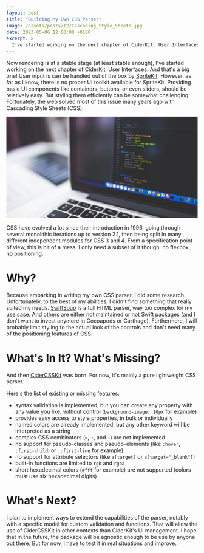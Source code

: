 ```yaml
---
layout: post
title: "Building My Own CSS Parser"
image: /assets/posts/12/Cascading_Style_Sheets.jpg
date: 2023-05-06 12:00:00 +0100
excerpt: >
  I've started working on the next chapter of CiderKit: User Interfaces. And that's a big one! In this post I explain why I ended up building my own CSS parser in order to apply styles to my UI elements.
---
```


Now rendering is at a stable stage (at least stable enough), I've started working on the next chapter of [CiderKit](https://github.com/chsxf/CiderKit): User Interfaces. And that's a big one! User input is can be handled out of the box by [SpriteKit](https://developer.apple.com/spritekit/). However, as far as I know, there is no proper UI toolkit available for SpriteKit. Providing basic UI components like containers, buttons, or even sliders, should be relatively easy. But styling them efficiently can be somewhat challenging. Fortunately, the web solved most of this issue many years ago with Cascading Style Sheets (CSS).

![Cascading Style Sheets](/assets/posts/12/Cascading_Style_Sheets.jpg)

CSS have evolved a lot since their introduction in 1996, going through several monolithic iterations up to version 2.1, then being split in many different independent modules for CSS 3 and 4. From a specification point of view, this is bit of a mess. I only need a subset of it though: no flexbox, no positioning.

# Why?

Because embarking in writing my own CSS parser, I did some research. Unfortunately, to the best of my abilities, I didn't find something that really suited my needs. [SwiftSoup](https://scinfu.github.io/SwiftSoup/) is a full HTML parser, way too complex for my use case. And [others](https://github.com/search?q=swift%20css%20parser&type=repositories) are either not maintained or not Swift packages (and I don't want to invest anymore in Cocoapods or Carthage). Furthermore, I will probably limit styling to the actual look of the controls and don't need many of the positioning features of CSS.

# What's In It? What's Missing?

And then [CiderCSSKit](https://github.com/chsxf/CiderCSSKit) was born. For now, it's mainly a pure lightweight CSS parser.

Here's the list of existing or missing features:

- syntax validation is implemented, but you can create any property with any value you like, without control (`background-image: 10px` for example)
- provides easy access to style properties, in bulk or individually
- named colors are already implemented, but any other keyword will be interpreted as a string
- complex CSS combinators (`>`, `+`, and `~`) are not implemented
- no support for pseudo-classes and pseudo-elements (like `:hover`, `:first-child`, or `::first-line` for example)
- no support for attribute selectors (like `a[target]` or `a[target="_blank"]`)
- built-in functions are limited to `rgb` and `rgba`
- short hexadecimal colors (`#fff` for example) are not supported (colors must use six hexadecimal digits)

# What's Next?

I plan to implement ways to extend the capabilities of the parser, notably with a specific model for custom validation and functions. That will allow the use of CiderCSSKit in other contexts than CiderKit's UI management. I hope that in the future, the package will be agnostic enough to be use by anyone out there. But for now, I have to test it in real situations and improve.
